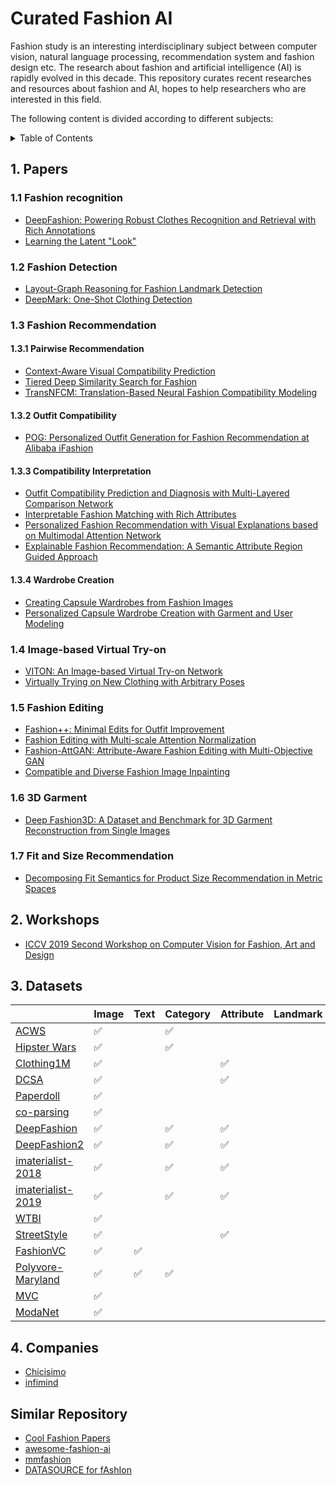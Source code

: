 # Curated Fashion AI

Fashion study is an interesting interdisciplinary subject between computer vision, natural language processing, recommendation system and fashion design etc. The research about fashion and artificial intelligence (AI) is rapidly evolved in this decade. This repository curates recent researches and resources about fashion and AI, hopes to help researchers who are interested in this field.

The following content is divided according to different subjects:

<details><summary>Table of Contents</summary><p>

* [Papers](#1-papers)
* [Workshops](#2-workshops)
* [Datasets](#3-datasets)
* [Companies](#4-companies)
</p></details><p></p>

## 1. Papers

### 1.1 Fashion recognition

* [DeepFashion: Powering Robust Clothes Recognition and Retrieval with Rich Annotations](https://liuziwei7.github.io/projects/DeepFashion.html)
* [Learning the Latent "Look"](http://vision.cs.utexas.edu/projects/StyleEmbedding/)

### 1.2 Fashion Detection

* [Layout-Graph Reasoning for Fashion Landmark Detection](http://openaccess.thecvf.com/content_CVPR_2019/papers/Yu_Layout-Graph_Reasoning_for_Fashion_Landmark_Detection_CVPR_2019_paper.pdf)
* [DeepMark: One-Shot Clothing Detection](http://openaccess.thecvf.com/content_ICCVW_2019/papers/CVFAD/Sidnev_DeepMark_One-Shot_Clothing_Detection_ICCVW_2019_paper.pdf)

### 1.3 Fashion Recommendation

#### 1.3.1 Pairwise Recommendation

* [Context-Aware Visual Compatibility Prediction](http://openaccess.thecvf.com/content_CVPR_2019/papers/Cucurull_Context-Aware_Visual_Compatibility_Prediction_CVPR_2019_paper.pdf)
* [Tiered Deep Similarity Search for Fashion](https://rose.ntu.edu.sg/Publications/Documents/Fashion%20Analytics/Tiered%20Similarity%20Search%20for%20Fashion.pdf)
* [TransNFCM: Translation-Based Neural Fashion Compatibility Modeling](https://arxiv.org/abs/1812.10021)

#### 1.3.2 Outfit Compatibility

* [POG: Personalized Outfit Generation for Fashion Recommendation at Alibaba iFashion](https://arxiv.org/pdf/1905.01866.pdf)

#### 1.3.3 Compatibility Interpretation

* [Outfit Compatibility Prediction and Diagnosis with Multi-Layered Comparison Network](https://arxiv.org/abs/1907.11496)
* [Interpretable Fashion Matching with Rich Attributes](http://staff.ustc.edu.cn/~hexn/papers/sigir19-fashion.pdf)
* [Personalized Fashion Recommendation with Visual Explanations based on Multimodal Attention Network](http://www.yongfeng.me/attach/chen-sigir2019.pdf)
* [Explainable Fashion Recommendation: A Semantic Attribute Region Guided Approach](https://arxiv.org/pdf/1905.12862v1.pdf)

#### 1.3.4 Wardrobe Creation

* [Creating Capsule Wardrobes from Fashion Images](http://openaccess.thecvf.com/content_cvpr_2018/papers/Hsiao_Creating_Capsule_Wardrobes_CVPR_2018_paper.pdf)
* [Personalized Capsule Wardrobe Creation with Garment and User Modeling](https://liqiangnie.github.io/paper/PersonalizedCapsuleWardrobeCreationwithGarmentandUserModeling.pdf)

### 1.4 Image-based Virtual Try-on

* [VITON: An Image-based Virtual Try-on Network](http://openaccess.thecvf.com/content_cvpr_2018/papers/Han_VITON_An_Image-Based_CVPR_2018_paper.pdf)
* [Virtually Trying on New Clothing with Arbitrary Poses](https://xuemengsong.github.io/fp452-zhengA.pdf)

### 1.5 Fashion Editing

* [Fashion++: Minimal Edits for Outfit Improvement](https://arxiv.org/abs/1904.09261)
* [Fashion Editing with Multi-scale Attention Normalization](https://arxiv.org/abs/1906.00884)
* [Fashion-AttGAN: Attribute-Aware Fashion Editing with Multi-Objective GAN](https://arxiv.org/abs/1904.07460)
* [Compatible and Diverse Fashion Image Inpainting](https://arxiv.org/abs/1902.01096)

### 1.6 3D Garment

* [Deep Fashion3D: A Dataset and Benchmark for 3D Garment Reconstruction from Single Images](https://arxiv.org/pdf/2003.12753v1.pdf)

### 1.7 Fit and Size Recommendation

* [Decomposing Fit Semantics for Product Size Recommendation in Metric Spaces](http://cseweb.ucsd.edu/~jmcauley/pdfs/recsys18e.pdf)

## 2. Workshops

* [ICCV 2019 Second Workshop on Computer Vision for Fashion, Art and Design](https://sites.google.com/view/cvcreative/home?authuser=0)

## 3. Datasets

|                         | Image              | Text               | Category           | Attribute          | Landmark | Box | Mask               | Relation      | Other     |
|-------------------------|--------------------|--------------------|--------------------|--------------------|----------|-----|--------------------|---------------|-----------|
| [ACWS][1]               | :white_check_mark: |                    | :white_check_mark: |                    |          |     |                    |               |           |
| [Hipster Wars][11]      | :white_check_mark: |                    | :white_check_mark: |                    |          |     |                    |               |           |
| [Clothing1M][2]         | :white_check_mark: |                    |                    | :white_check_mark: |          |     |                    |               |           |
| [DCSA][3]               | :white_check_mark: |                    |                    | :white_check_mark: |          |     |                    |               |           |
| [Paperdoll][13]         | :white_check_mark: |                    |                    |                    |          |     | :white_check_mark: |               |           |
| [co-parsing][14]        | :white_check_mark: |                    |                    |                    |          |     | :white_check_mark: |               |           |
| [DeepFashion][4]        | :white_check_mark: |                    | :white_check_mark: | :white_check_mark: |          |     |                    | street2shop   |           |
| [DeepFashion2][5]       | :white_check_mark: |                    | :white_check_mark: | :white_check_mark: |          |     | :white_check_mark: | street2shop   |           |
| [imaterialist-2018][6]  | :white_check_mark: |                    | :white_check_mark: | :white_check_mark: |          |     |                    |               |           |
| [imaterialist-2019][7]  | :white_check_mark: |                    | :white_check_mark: | :white_check_mark: |          |     | :white_check_mark: |               |           |
| [WTBI][8]               | :white_check_mark: |                    |                    |                    |          |     |                    | street2shop   |           |
| [StreetStyle][9]        | :white_check_mark: |                    |                    | :white_check_mark: |          |     |                    |               | TimeStamp |
| [FashionVC][10]         | :white_check_mark: | :white_check_mark: |                    |                    |          |     |                    | Compatiblity  |           |
| [Polyvore-Maryland][15] | :white_check_mark: | :white_check_mark: | :white_check_mark: |                    |          |     |                    | Compatibility |           |
| [MVC][12]               | :white_check_mark: |                    |                    |                    |          |     |                    |               | MultiView |
| [ModaNet][16]               | :white_check_mark: |                    |                    |                    |          |     |  :white_check_mark: |               |       |

[1]: https://data.vision.ee.ethz.ch/cvl/lbossard/accv12/
[2]: https://github.com/Cysu/noisy_label
[3]: http://chenlab.ece.cornell.edu/people/Andy/publications/ECCV2012_ClothingAttributes.pdf
[4]: http://mmlab.ie.cuhk.edu.hk/projects/DeepFashion.html
[5]: https://github.com/switchablenorms/DeepFashion2
[6]: https://vision.cornell.edu/se3/wp-content/uploads/2019/06/1906.05750.pdf
[7]: https://www.kaggle.com/c/imaterialist-fashion-2019-FGVC6
[8]: http://tamaraberg.com/street2shop/
[9]: http://streetstyle.cs.cornell.edu/#dataset
[10]: https://drive.google.com/open?id=1HtPwNgL3_aW7APGgyIIjMcHUQaz3AORz
[11]: http://tamaraberg.com/hipsterwars/
[12]: http://mvc-datasets.github.io/MVC/
[13]: https://github.com/kyamagu/paperdoll
[14]: https://github.com/bearpaw/clothing-co-parsing
[15]: https://github.com/xthan/polyvore-dataset
[16]: https://github.com/eBay/modanet

## 4. Companies

* [Chicisimo](https://hackernoon.com/how-we-grew-from-0-to-4-million-women-on-our-fashion-app-with-a-vertical-machine-learning-approach-f8b7fc0a89d7)
* [infimind](https://www.infimind.com/#)

## Similar Repository

- [Cool Fashion Papers](https://github.com/lzhbrian/Cool-Fashion-Papers)
- [awesome-fashion-ai](https://github.com/ayushidalmia/awesome-fashion-ai)
- [mmfashion](https://github.com/open-mmlab/mmfashion)
- [DATASOURCE for fAshIon](https://github.com/andrewjong/DATASOURCE#2-attribute)

